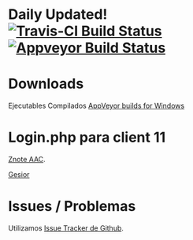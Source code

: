 # Daily Updated! [![Travis-CI Build Status](https://travis-ci.org/joseamaya1/hashshahshashasasashaha.svg?branch=master)](https://travis-ci.org/joseamaya1/hashshahshashasasashaha) [![Appveyor Build Status](https://ci.appveyor.com/api/projects/status/github/joseamaya1/hashshahshashasasashaha?branch=master&svg=true)](https://ci.appveyor.com/project/joseamaya1/hashshahshashasasashaha) 

# Downloads
Ejecutables Compilados [AppVeyor builds for Windows](https://ci.appveyor.com/project/joseamaya1/hashshahshashasasashaha)

# Login.php para client 11
[Znote AAC](https://github.com/Znote/ZnoteAAC).

[Gesior](https://gist.github.com/jlcvp/2f1772cbbcdfc966ee982985326d964a)
# Issues / Problemas
Utilizamos [Issue Tracker de Github](https://github.com/joseamaya1/hashshahshashasasashaha/issues).

